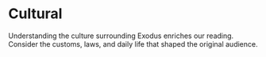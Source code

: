 # Cultural

Understanding the culture surrounding Exodus enriches our reading. Consider the customs, laws, and daily life that shaped the original audience.

